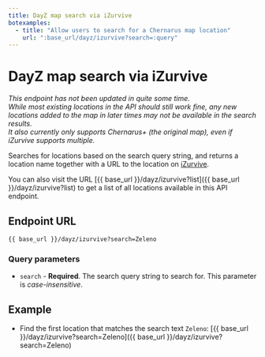 ```yaml
---
title: DayZ map search via iZurvive
botexamples:
  - title: "Allow users to search for a Chernarus map location"
    url: ":base_url/dayz/izurvive?search=:query"
---
```


# DayZ map search via iZurvive

_This endpoint has not been updated in quite some time._  
_While most existing locations in the API should still work fine, any new locations added to the map in later times may not be available in the search results._  
_It also currently only supports Chernarus+ (the original map), even if iZurvive supports multiple._

Searches for locations based on the search query string, and returns a location name together with a URL to the location on [iZurvive](https://www.izurvive.com/).

You can also visit the URL [{{ base_url }}/dayz/izurvive?list]({{ base_url }}/dayz/izurvive?list) to get a list of all locations available in this API endpoint.

## Endpoint URL

`{{ base_url }}/dayz/izurvive?search=Zeleno`

### Query parameters

- `search` - **Required**. The search query string to search for. This parameter is *case-insensitive*.

## Example

- Find the first location that matches the search text `Zeleno`: [{{ base_url }}/dayz/izurvive?search=Zeleno]({{ base_url }}/dayz/izurvive?search=Zeleno)
